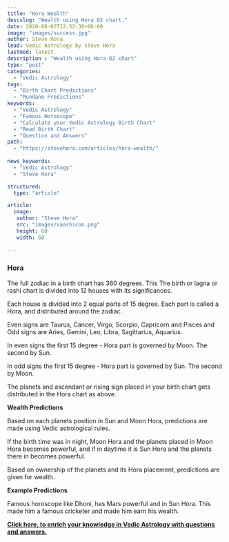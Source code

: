 ```yaml
---
title: "Hora Wealth"
descslug: "Wealth using Hora D2 chart."
date: 2020-06-02T12:52:36+06:00
image: "images/success.jpg"
author: Steve Hora
lead: Vedic Astrology by Steve Hora
lastmod: latest 
description : "Wealth using Hora D2 chart"
type: "post"
categories: 
  - "Vedic Astrology"
tags:
  - "Birth Chart Predictions"
  - "Mundane Predictions"
keywords:
  - "Vedic Astrology"
  - "Famous Horoscope"
  - "Calculate your Vedic Astrology Birth Chart"
  - "Read Birth Chart"
  - "Question and Answers"  
path:
  - "https://stevehora.com/articles/hora-wealth/"
  
news_keywords:
  - "Vedic Astrology"
  - "Steve Hora"

structured:
  type: "article"

article:
  image:
   author: "Steve Hora"
   src: "images/vaashicon.png"
   height: 60
   width: 60
  
---
```


### Hora

The full zodiac in a birth chart has 360 degrees. This The birth or lagna or rashi chart is divided into 12 houses with its significances.

Each house is divided into 2 equal parts of 15 degree. Each part is called a Hora, and distributed around the zodiac.

Even signs are Taurus, Cancer, Virgo, Scorpio, Capricorn and Pisces and Odd signs are Aries, Gemini, Leo, Libra, Sagittarius, Aquarius.

In even signs the first 15 degree - Hora part is governed by Moon. The second by Sun.

In odd signs the first 15 degree - Hora part is governed by Sun.  The second by Moon.

The planets and ascendant or rising sign placed in your birth chart gets distributed in the Hora chart as above.

**Wealth Predictions**

Based on each planets position in Sun and Moon Hora, predictions are made using Vedic astrological rules.

If the birth time was in night, Moon Hora and the planets placed in Moon Hora becomes powerful, and if in daytime it is Sun Hora and the planets there in becomes powerful.

Based on ownership of the planets and its Hora placement, predictions are given for wealth.

**Example Predictions**

Famous horoscope like Dhoni, has Mars powerful and in Sun Hora. This made him a famous cricketer and made him earn his wealth.

**[Click here, to enrich your knowledge in Vedic Astrology with questions and answers.](/articles/faq/)**